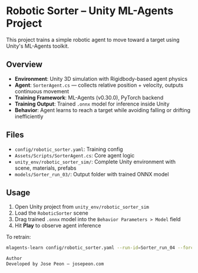 # Robotic Sorter – Unity ML-Agents Project

This project trains a simple robotic agent to move toward a target using Unity's ML-Agents toolkit.

## Overview

- **Environment**: Unity 3D simulation with Rigidbody-based agent physics
- **Agent**: `SorterAgent.cs` — collects relative position + velocity, outputs continuous movement
- **Training Framework**: ML-Agents (v0.30.0), PyTorch backend
- **Training Output**: Trained `.onnx` model for inference inside Unity
- **Behavior**: Agent learns to reach a target while avoiding falling or drifting inefficiently

## Files

- `config/robotic_sorter.yaml`: Training config
- `Assets/Scripts/SorterAgent.cs`: Core agent logic
- `unity_env/robotic_sorter_sim/`: Complete Unity environment with scene, materials, prefabs
- `models/Sorter_run_03/`: Output folder with trained ONNX model

## Usage

1. Open Unity project from `unity_env/robotic_sorter_sim`
2. Load the `RoboticSorter` scene
3. Drag trained `.onnx` model into the `Behavior Parameters > Model` field
4. Hit **Play** to observe agent inference

To retrain:
```bash
mlagents-learn config/robotic_sorter.yaml --run-id=Sorter_run_04 --force

Author
Developed by Jose Peon — josepeon.com